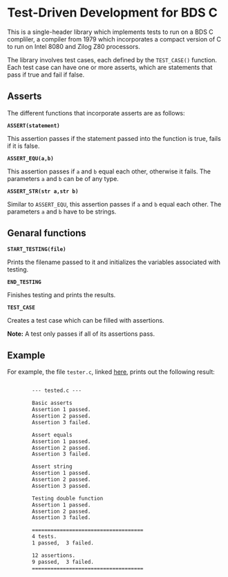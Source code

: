 # Test-Driven Development for BDS C

This is a single-header library which implements tests to run on a BDS C compliler, a compiler from 1979 which incorporates a compact version of C to run on Intel 8080 and Zilog Z80 processors.

The library involves test cases, each defined by the `TEST_CASE()` function. Each test case can have one or more asserts, which are statements that pass if true and fail if false.

## Asserts

The different functions that incorporate asserts are as follows:

**`ASSERT(statement)`**

This assertion passes if the statement passed into the function is true, fails if it is false.

**`ASSERT_EQU(a,b)`**

This assertion passes if `a` and `b` equal each other, otherwise it fails. The parameters `a` and `b` can be of any type.

**`ASSERT_STR(str a,str b)`**

Similar to `ASSERT_EQU`, this assertion passes if `a` and `b` equal each other. The parameters `a` and `b` have to be strings.

## Genaral functions

**`START_TESTING(file)`**

Prints the filename passed to it and initializes the variables associated with testing.

**`END_TESTING`**

Finishes testing and prints the results.

**`TEST_CASE`**

Creates a test case which can be filled with assertions.

**Note:** A test only passes if all of its assertions pass.

## Example

For example, the file `tester.c`, linked [here](tester.c), prints out the following result:

```txt

        --- tested.c ---

        Basic asserts
        Assertion 1 passed.
        Assertion 2 passed.
        Assertion 3 failed.

        Assert equals
        Assertion 1 passed.
        Assertion 2 passed.
        Assertion 3 failed.

        Assert string
        Assertion 1 passed.
        Assertion 2 passed.
        Assertion 3 passed.

        Testing double function
        Assertion 1 passed.
        Assertion 2 passed.
        Assertion 3 failed.

        ====================================
        4 tests.
        1 passed,  3 failed.

        12 assertions.
        9 passed,  3 failed.
        ====================================

```

